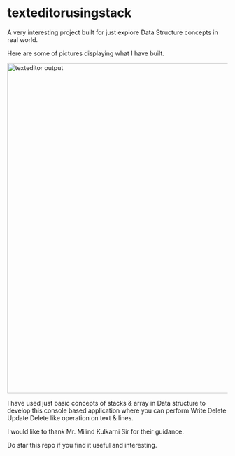 # texteditorusingstack
A very interesting project built for just explore Data Structure concepts in real world. 

Here are some of pictures displaying what I have built.


<img width="754" alt="texteditor output" src="https://user-images.githubusercontent.com/92999927/138496459-daa3b846-8c84-4128-b320-0a285bfde63a.png">

I have used just basic concepts of stacks & array in Data structure to develop this console based application where you can perform Write Delete Update Delete like operation on text & lines.

I would like to thank Mr. Milind Kulkarni Sir for their guidance.

Do star this repo if you find it useful and interesting.
